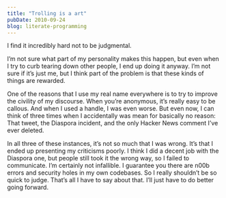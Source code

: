 ```yaml
---
title: "Trolling is a art"
pubDate: 2010-09-24
blog: literate-programming
---
```



I find it incredibly hard not to be judgmental.

I’m not sure what part of my personality makes this happen, but even when I try to curb tearing down other people, I end up doing it anyway. I’m not sure if it’s just me, but I think part of the problem is that these kinds of things are rewarded.

One of the reasons that I use my real name everywhere is to try to improve the civility of my discourse. When you’re anonymous, it’s really easy to be callous. And when I used a handle, I was even worse. But even now, I can think of three times when I accidentally was mean for basically no reason: That tweet, the Diaspora incident, and the only Hacker News comment I’ve ever deleted.

In all three of these instances, it’s not so much that I was wrong. It’s that I ended up presenting my criticisms poorly. I think I did a decent job with the Diaspora one, but people still took it the wrong way, so I failed to communicate. I’m certainly not infallible. I guarantee you there are n00b errors and security holes in my own codebases. So I really shouldn’t be so quick to judge. That’s all I have to say about that. I’ll just have to do better going forward.
